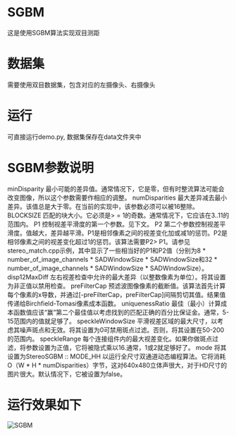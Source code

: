 # SGBM
这是使用SGBM算法实现双目测距

# 数据集
需要使用双目数据集，包含对应的左摄像头、右摄像头

# 运行
可直接运行demo.py, 数据集保存在data文件夹中

# SGBM参数说明
minDisparity	  最小可能的差异值。通常情况下，它是零，但有时整流算法可能会改变图像，所以这个参数需要作相应的调整。
numDisparities	最大差异减去最小差异。该值总是大于零。在当前的实现中，该参数必须可以被16整除。
BLOCKSIZE	      匹配的块大小。它必须是> = 1的奇数。通常情况下，它应该在3..11的范围内。
P1	            控制视差平滑度的第一个参数。见下文。
P2	            第二个参数控制视差平滑度。值越大，差异越平滑。P1是相邻像素之间的视差变化加或减1的惩罚。P2是相邻像素之间的视差变化超过1的惩罚。该算法需要P2> P1。请参见stereo_match.cpp示例，其中显示了一些相当好的P1和P2值（分别为8 * number_of_image_channels * SADWindowSize * SADWindowSize和32 * number_of_image_channels * SADWindowSize * SADWindowSize）。
disp12MaxDiff	  左右视差检查中允许的最大差异（以整数像素为单位）。将其设置为非正值以禁用检查。
preFilterCap	  预滤波图像像素的截断值。该算法首先计算每个像素的x导数，并通过[-preFilterCap，preFilterCap]间隔剪切其值。结果值传递给Birchfield-Tomasi像素成本函数。
uniquenessRatio	最佳（最小）计算成本函数值应该“赢”第二个最佳值以考虑找到的匹配正确的百分比保证金。通常，5-15范围内的值就足够了。
speckleWindowSize	平滑视差区域的最大尺寸，以考虑其噪声斑点和无效。将其设置为0可禁用斑点过滤。否则，将其设置在50-200的范围内。
speckleRange	    每个连接组件内的最大视差变化。如果你做斑点过滤，将参数设置为正值，它将被隐式乘以16.通常，1或2就足够好了。
mode	将其设置为StereoSGBM :: MODE_HH  以运行全尺寸双通道动态编程算法。它将消耗O（W * H * numDisparities）字节，这对640x480立体声很大，对于HD尺寸的图片很大。默认情况下，它被设置为false。

# 运行效果如下
![SGBM](https://user-images.githubusercontent.com/126862486/232373561-b3b249b3-a82a-4d85-98fb-4eff243d61a1.JPG)

